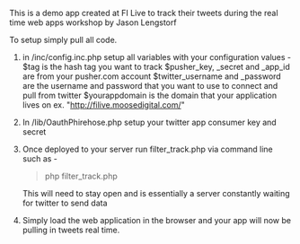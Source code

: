 This is a demo app created at FI Live to track their tweets during the real time web apps workshop by Jason Lengstorf

To setup simply pull all code.

1. in /inc/config.inc.php setup all variables with your configuration values -
	$tag is the hash tag you want to track
	$pusher_key, _secret and _app_id are from your pusher.com account
	$twitter_username and _password are the username and password that you want to use to connect and pull from twitter
	$yourappdomain is the domain that your application lives on ex. "http://filive.moosedigital.com/"
	
2. In /lib/OauthPhirehose.php setup your twitter app consumer key and secret

3. Once deployed to your server run filter_track.php via command line such as - 
	>php filter_track.php
	
	This will need to stay open and is essentially a server constantly waiting for twitter to send data
	
4. Simply load the web application in the browser and your app will now be pulling in tweets real time.